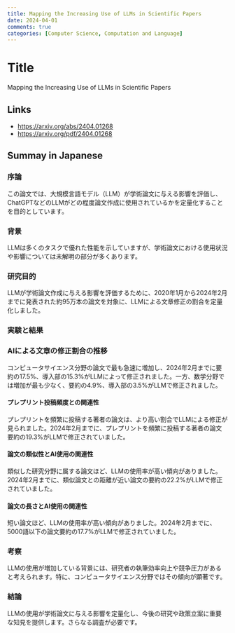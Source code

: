 ```yaml
---
title: Mapping the Increasing Use of LLMs in Scientific Papers
date: 2024-04-01
comments: true
categories: [Computer Science, Computation and Language]
---
```


# Title
Mapping the Increasing Use of LLMs in Scientific Papers

## Links
- <https://arxiv.org/abs/2404.01268>
- <https://arxiv.org/pdf/2404.01268>

## Summay in Japanese
### 序論
この論文では、大規模言語モデル（LLM）が学術論文に与える影響を評価し、ChatGPTなどのLLMがどの程度論文作成に使用されているかを定量化することを目的としています。

### 背景
LLMは多くのタスクで優れた性能を示していますが、学術論文における使用状況や影響については未解明の部分が多くあります。

### 研究目的
LLMが学術論文作成に与える影響を評価するために、2020年1月から2024年2月までに発表された約95万本の論文を対象に、LLMによる文章修正の割合を定量化しました。

### 実験と結果
### AIによる文章の修正割合の推移
コンピュータサイエンス分野の論文で最も急速に増加し、2024年2月までに要約の17.5%、導入部の15.3%がLLMによって修正されました。一方、数学分野では増加が最も少なく、要約の4.9%、導入部の3.5%がLLMで修正されました。

#### プレプリント投稿頻度との関連性
プレプリントを頻繁に投稿する著者の論文は、より高い割合でLLMによる修正が見られました。2024年2月までに、プレプリントを頻繁に投稿する著者の論文要約の19.3%がLLMで修正されていました。

#### 論文の類似性とAI使用の関連性
類似した研究分野に属する論文ほど、LLMの使用率が高い傾向がありました。2024年2月までに、類似論文との距離が近い論文の要約の22.2%がLLMで修正されていました。

#### 論文の長さとAI使用の関連性
短い論文ほど、LLMの使用率が高い傾向がありました。2024年2月までに、5000語以下の論文要約の17.7%がLLMで修正されていました。

### 考察
LLMの使用が増加している背景には、研究者の執筆効率向上や競争圧力があると考えられます。特に、コンピュータサイエンス分野ではその傾向が顕著です。

### 結論
LLMの使用が学術論文に与える影響を定量化し、今後の研究や政策立案に重要な知見を提供します。さらなる調査が必要です。
